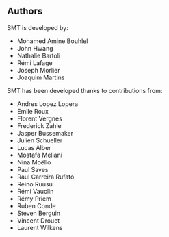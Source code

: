 ## Authors

SMT is developed by:
* Mohamed Amine Bouhlel 
* John Hwang 
* Nathalie Bartoli 
* Rémi Lafage 
* Joseph Morlier 
* Joaquim Martins 

SMT has been developed thanks to contributions from:
* Andres Lopez Lopera
* Emile Roux
* Florent Vergnes
* Frederick Zahle
* Jasper Bussemaker
* Julien Schueller
* Lucas Alber
* Mostafa Meliani
* Nina Moëllo
* Paul Saves
* Raul Carreira Rufato
* Reino Ruusu
* Rémi Vauclin
* Rémy Priem
* Ruben Conde
* Steven Berguin
* Vincent Drouet
* Laurent Wilkens
